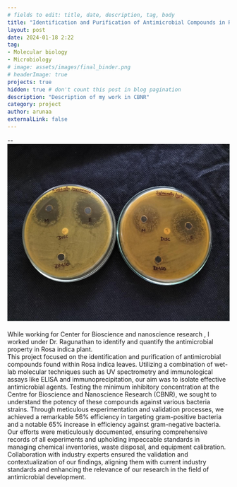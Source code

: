 ```yaml
---
# fields to edit: title, date, description, tag, body
title: "Identification and Purification of Antimicrobial Compounds in Rosa indica Leaves"
layout: post
date: 2024-01-18 2:22
tag: 
- Molecular biology
- Microbiology 
# image: assets/images/final_binder.png
# headerImage: true
projects: true
hidden: true # don't count this post in blog pagination
description: "Description of my work in CBNR"
category: project
author: arunaa
externalLink: false
---
```


-- ![Protein Binder](/assets/images/antimicrobial%20activity.png)

 While working for Center for Bioscience and nanoscience research , I worked under Dr. Ragunathan to identify and quantify the antimicrobial property in Rosa indica plant. 
 <br>
This project focused on the identification and purification of antimicrobial compounds found within Rosa indica leaves. Utilizing a combination of wet-lab molecular techniques such as UV spectrometry and immunological assays like ELISA and immunoprecipitation, our aim was to isolate effective antimicrobial agents. Testing the minimum inhibitory concentration at the Centre for Bioscience and Nanoscience Research (CBNR), we sought to understand the potency of these compounds against various bacteria strains. Through meticulous experimentation and validation processes, we achieved a remarkable 56% efficiency in targeting gram-positive bacteria and a notable 65% increase in efficiency against gram-negative bacteria. Our efforts were meticulously documented, ensuring comprehensive records of all experiments and upholding impeccable standards in managing chemical inventories, waste disposal, and equipment calibration. Collaboration with industry experts ensured the validation and contextualization of our findings, aligning them with current industry standards and enhancing the relevance of our research in the field of antimicrobial development.